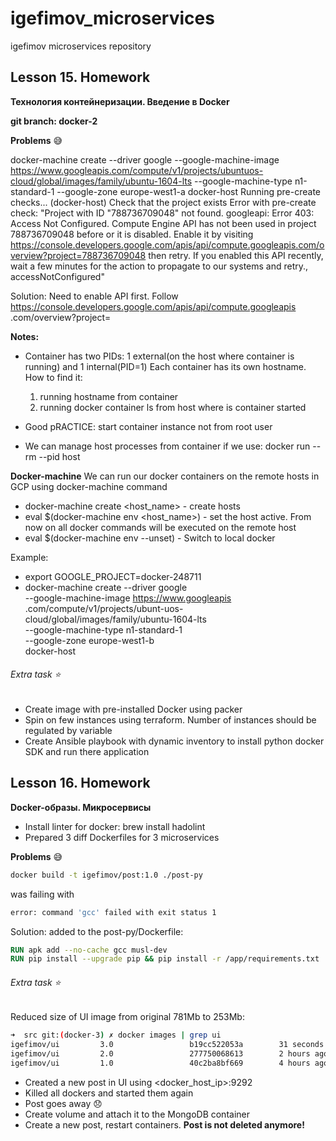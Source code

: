 # igefimov_microservices

igefimov microservices repository
## Lesson 15. Homework
**Технология контейнеризации. Введение в Docker**

**git branch: docker-2**

**Problems** :sweat_smile:

docker-machine create --driver google  --google-machine-image https://www.googleapis.com/compute/v1/projects/ubuntuos-cloud/global/images/family/ubuntu-1604-lts  --google-machine-type n1-standard-1  --google-zone europe-west1-a  docker-host
Running pre-create checks...
(docker-host) Check that the project exists
Error with pre-create check: "Project with ID \"788736709048\" not found. googleapi: Error 403: Access Not Configured. Compute Engine API has not been used in project 788736709048 before or it is disabled. Enable it by visiting https://console.developers.google.com/apis/api/compute.googleapis.com/overview?project=788736709048 then retry. If you enabled this API recently, wait a few minutes for the action to propagate to our systems and retry., accessNotConfigured"

Solution: Need to enable API first. Follow https://console.developers.google.com/apis/api/compute.googleapis
.com/overview?project=<projectid>

**Notes:**
- Container has two PIDs: 1 external(on the host where container is running) and 1 internal(PID=1)
Each container has its own hostname. How to find it:
    1) running hostname from container
    2) running docker container ls from host where is container started

- Good pRACTICE: start container instance not from root user

- We can manage host processes from container if we use: docker run --rm --pid host


**Docker-machine**
We can run our docker containers on the remote hosts in GCP using docker-machine command

- docker-machine create <host_name> - create hosts
- eval $(docker-machine env <host_name>) - set the host active. From now on all docker commands will be executed on the
 remote host
-  eval $(docker-machine env --unset) - Switch to local docker

Example:
- export GOOGLE_PROJECT=docker-248711
- docker-machine create --driver google \
   --google-machine-image https://www.googleapis
   .com/compute/v1/projects/ubunt-uos-cloud/global/images/family/ubuntu-1604-lts \
   --google-machine-type n1-standard-1 \
   --google-zone europe-west1-b \
   docker-host
   
###### Extra task :star:
- Create image with pre-installed Docker using packer
- Spin on few instances using terraform. Number of instances should be regulated by variable
- Create Ansible playbook with dynamic inventory to install python docker SDK and run there application


## Lesson 16. Homework
**Docker-образы. Микросервисы**
- Install linter for docker: brew install hadolint
- Prepared 3 diff Dockerfiles for 3 microservices

**Problems** :sweat_smile:
```bash
docker build -t igefimov/post:1.0 ./post-py
 ```
 was failing with 
 ```bash
 error: command 'gcc' failed with exit status 1
 ``` 
 Solution:
 added to the post-py/Dockerfile:
 ```dockerfile
RUN apk add --no-cache gcc musl-dev
RUN pip install --upgrade pip && pip install -r /app/requirements.txt
```
 
###### Extra task :star:
Reduced size of UI image from original 781Mb to 253Mb:
```bash
➜  src git:(docker-3) ✗ docker images | grep ui
igefimov/ui         3.0                 b19cc522053a        31 seconds ago      253MB
igefimov/ui         2.0                 277750068613        2 hours ago         451MB
igefimov/ui         1.0                 40c2ba8bf669        4 hours ago         781MB
```


- Created a new post in UI using <docker_host_ip>:9292
- Killed all dockers and started them again
- Post goes away :disappointed:
- Create volume and attach it to the MongoDB container
- Create a new post, restart containers. **Post is not deleted anymore!**
